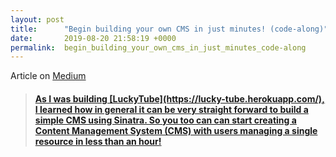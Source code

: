 ```yaml
---
layout: post
title:      "Begin building your own CMS in just minutes! (code-along)"
date:       2019-08-20 21:58:19 +0000
permalink:  begin_building_your_own_cms_in_just_minutes_code-along
---
```


Article on [Medium](https://medium.com/@fbohorqu/begin-building-your-own-cms-in-just-minutes-code-along-5d4eb5f2072e)

<blockquote class="embedly-card"><h4><a href="https://medium.com/@fbohorqu/begin-building-your-own-cms-in-just-minutes-code-along-5d4eb5f2072e">As I was building [LuckyTube](https://lucky-tube.herokuapp.com/), I learned how in general it can be very straight forward to build a simple CMS using Sinatra. So you too can can start creating a Content Management System (CMS) with users managing a single resource in less than an hour!</p></blockquote>
<script async src="//cdn.embedly.com/widgets/platform.js" charset="UTF-8"></script>

